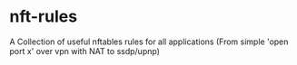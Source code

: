 # nft-rules
A Collection of useful nftables rules for all applications (From simple 'open port x' over vpn with NAT to ssdp/upnp)
